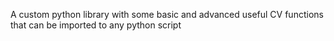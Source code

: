 A custom python library with some basic and advanced useful CV functions that can be imported to any python script
